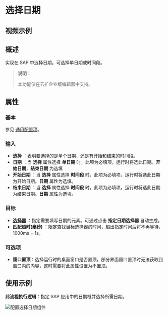 # 选择日期

## 视频示例

## 概述

实现在 SAP 中选择日期。可选择单日期或时间段。

> **说明：**
>
> 本功能仅在云扩企业版编辑器中支持。

## 属性

### 基本

参见 [通用配置项](../Appendix/CommonConfigurationItems.md)。

### 输入

- **选择** ：表明要选择的是单个日期，还是有开始和结束的时间段。
- **日期** ：当 **选择** 属性选择 **单日期** 时，此项为必填项，运行时将选此日期。**开始日期**，**结束日期** 为选填
- **开始日期** ：当 **选择** 属性选择 **时间段** 时，此项为必填项，运行时将选此日期为开始日期。**日期** 属性为选填。
- **结束日期** ：当 **选择** 属性选择 **时间段** 时，此项为必填项，运行时将选此日期为结束日期。**日期** 属性为选填。

### 目标

- **[选择器](../Appendix/Selector.md?_v=v2020.4)** ：指定需要填写日期的元素。可通过点击 **指定日期选择器** 自动生成。
- **匹配超时(毫秒)** ：限定查找目标选择器的时间，超出指定时间后将不再等待，1000ms = 1s。

### 可选项

- **窗口置顶**：选择运行时的桌面窗口是否置顶，部分界面窗口置顶时无法获取到窗口内的内容，这时需要将此属性设置为不置顶。

## 使用示例

**此流程执行逻辑**：指定 SAP 应用中的日期框并选择所需日期。

   ![配置选择日期组件](https://docimages.blob.core.chinacloudapi.cn/images/Activities/selectCalendar-2.png)
